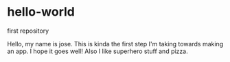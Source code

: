 # hello-world
first repository

Hello, my name is jose. This is kinda the first step I'm taking towards making an app. I hope it goes well!
Also I like superhero stuff and pizza.
